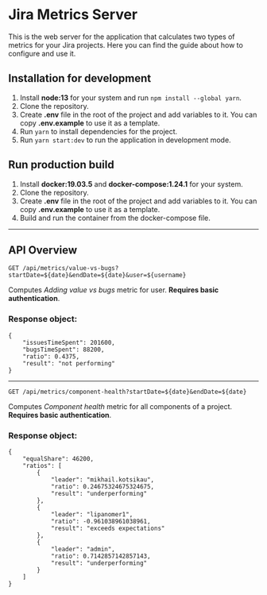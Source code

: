 # Jira Metrics Server

This is the web server for the application that calculates two types of metrics for your Jira projects.
Here you can find the guide about how to configure and use it.

## Installation for development

1. Install **node:13** for your system and run `npm install --global yarn`.
2. Clone the repository.
3. Create **.env** file in the root of the project and add variables to it. You can copy **.env.example** to use it as a template.
4. Run `yarn` to install dependencies for the project.
5. Run `yarn start:dev` to run the application in development mode.

## Run production build

1. Install **docker:19.03.5** and **docker-compose:1.24.1** for your system.
2. Clone the repository.
3. Create **.env** file in the root of the project and add variables to it. You can copy **.env.example** to use it as a template.
4. Build and run the container from the docker-compose file.

---

## API Overview

```
GET /api/metrics/value-vs-bugs?startDate=${date}&endDate=${date}&user=${username}
```
Computes *Adding value vs bugs* metric for user. **Requires basic authentication**.

### Response object:
```
{
    "issuesTimeSpent": 201600,
    "bugsTimeSpent": 88200,
    "ratio": 0.4375,
    "result": "not performing"
}
```

---

```
GET /api/metrics/component-health?startDate=${date}&endDate=${date}
```
Computes *Component health* metric for all components of a project. **Requires basic authentication**.

### Response object:
```
{
    "equalShare": 46200,
    "ratios": [
        {
            "leader": "mikhail.kotsikau",
            "ratio": 0.24675324675324675,
            "result": "underperforming"
        },
        {
            "leader": "lipanomer1",
            "ratio": -0.961038961038961,
            "result": "exceeds expectations"
        },
        {
            "leader": "admin",
            "ratio": 0.7142857142857143,
            "result": "underperforming"
        }
    ]
}
```